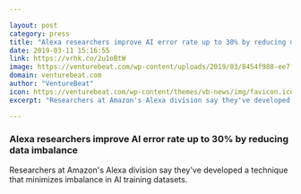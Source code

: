```yaml
---

layout: post
category: press
title: "Alexa researchers improve AI error rate up to 30% by reducing data imbalance"
date: 2019-03-11 15:16:55
link: https://vrhk.co/2u1oBtW
image: https://venturebeat.com/wp-content/uploads/2019/03/8454f988-ee7f-41ff-9032-a424a9bbc8b9.png?w=1200&strip=all
domain: venturebeat.com
author: "VentureBeat"
icon: https://venturebeat.com/wp-content/themes/vb-news/img/favicon.ico
excerpt: "Researchers at Amazon's Alexa division say they've developed a technique that minimizes imbalance in AI training datasets."

---
```


### Alexa researchers improve AI error rate up to 30% by reducing data imbalance

Researchers at Amazon's Alexa division say they've developed a technique that minimizes imbalance in AI training datasets.